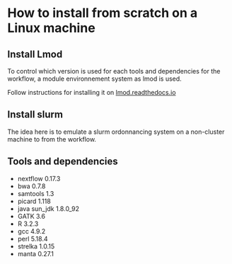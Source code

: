 # How to install from scratch on a Linux machine

## Install Lmod

To control which version is used for each tools and dependencies for the workflow, a module environnement system as lmod is used.

Follow instructions for installing it on [lmod.readthedocs.io](http://lmod.readthedocs.io/en/latest/index.html)

## Install slurm

The idea here is to emulate a slurm ordonnancing system on a non-cluster machine to from the workflow.


## Tools and dependencies
- nextflow 0.17.3
- bwa 0.7.8
- samtools 1.3
- picard 1.118
- java sun_jdk 1.8.0_92
- GATK 3.6
- R 3.2.3
- gcc 4.9.2
- perl 5.18.4
- strelka 1.0.15
- manta 0.27.1
